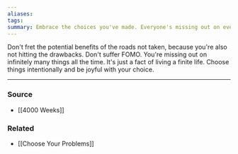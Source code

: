 ```yaml
---
aliases: 
tags: 
summary: Embrace the choices you've made. Everyone's missing out on everything all the time.
---
```

Don't fret the potential benefits of the roads not taken, because you're also not hitting the drawbacks. Don't suffer FOMO. You're missing out on infinitely many things all the time. It's just a fact of living a finite life. Choose things intentionally and be joyful with your choice.

---
### Source
- [[4000 Weeks]]

### Related
- [[Choose Your Problems]]